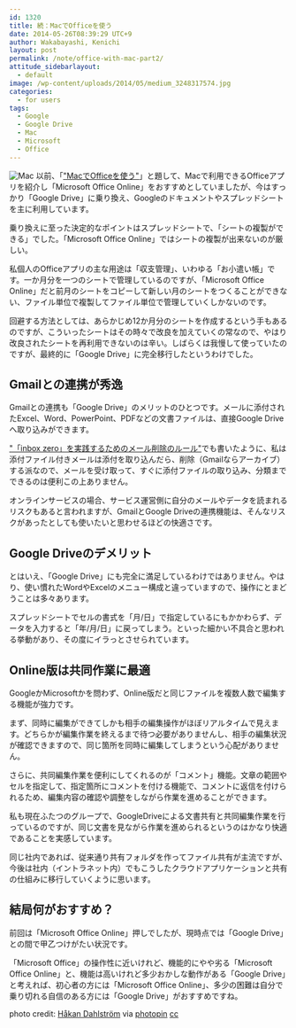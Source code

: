 ```yaml
---
id: 1320
title: 続：MacでOfficeを使う
date: 2014-05-26T08:39:29 UTC+9
author: Wakabayashi, Kenichi
layout: post
permalink: /note/office-with-mac-part2/
attitude_sidebarlayout:
  - default
image: /wp-content/uploads/2014/05/medium_3248317574.jpg
categories:
  - for users
tags:
  - Google
  - Google Drive
  - Mac
  - Microsoft
  - Office
---
```

![Mac](/assets/images/2014/05/medium_3248317574-300x199.jpg)
以前、「["MacでOfficeを使う"](/office-with-mac/)」と題して、Macで利用できるOfficeアプリを紹介し「Microsoft Office Online」をおすすめとしていましたが、今はすっかり「Google Drive」に乗り換え、Googleのドキュメントやスプレッドシートを主に利用しています。

乗り換えに至った決定的なポイントはスプレッドシートで、「シートの複製ができる」でした。「Microsoft Office Online」ではシートの複製が出来ないのが厳しい。

私個人のOfficeアプリの主な用途は「収支管理」、いわゆる「お小遣い帳」です。一か月分を一つのシートで管理しているのですが、「Microsoft Office Online」だと前月のシートをコピーして新しい月のシートをつくることができない、ファイル単位で複製してファイル単位で管理していくしかないのです。

回避する方法としては、あらかじめ12か月分のシートを作成するという手もあるのですが、こういったシートはその時々で改良を加えていくの常なので、やはり改良されたシートを再利用できないのは辛い。しばらくは我慢して使っていたのですが、最終的に「Google Drive」に完全移行したというわけでした。


## Gmailとの連携が秀逸
Gmailとの連携も「Google Drive」のメリットのひとつです。メールに添付されたExcel、Word、PowerPoint、PDFなどの文書ファイルは、直接Google Driveへ取り込みができます。

["「inbox zero」を実践するためのメール削除のルール"](/inbox-zero-management/)でも書いたように、私は添付ファイル付きメールは添付を取り込んだら、削除（Gmailならアーカイブ）する派なので、メールを受け取って、すぐに添付ファイルの取り込み、分類までできるのは便利この上ありません。


オンラインサービスの場合、サービス運営側に自分のメールやデータを読まれるリスクもあると言われますが、GmailとGoogle Driveの連携機能は、そんなリスクがあったとしても使いたいと思わせるほどの快適さです。


## Google Driveのデメリット
とはいえ、「Google Drive」にも完全に満足しているわけではありません。やはり、使い慣れたWordやExcelのメニュー構成と違っていますので、操作にとまどうことは多々あります。

スプレッドシートでセルの書式を「月/日」で指定しているにもかかわらず、データを入力すると「年/月/日」に戻ってしまう。といった細かい不具合と思われる挙動があり、その度にイラっとさせられています。


## Online版は共同作業に最適
GoogleかMicrosoftかを問わず、Online版だと同じファイルを複数人数で編集する機能が強力です。

まず、同時に編集ができてしかも相手の編集操作がほぼリアルタイムで見えます。どちらかが編集作業を終えるまで待つ必要がありませんし、相手の編集状況が確認できますので、同じ箇所を同時に編集してしまうという心配がありません。

さらに、共同編集作業を便利にしてくれるのが「コメント」機能。文章の範囲やセルを指定して、指定箇所にコメントを付ける機能で、コメントに返信を付けられるため、編集内容の確認や調整をしながら作業を進めることができます。

私も現在ふたつのグループで、GoogleDriveによる文書共有と共同編集作業を行っているのですが、同じ文書を見ながら作業を進められるというのはかなり快適であることを実感しています。

同じ社内であれば、従来通り共有フォルダを作ってファイル共有が主流ですが、今後は社内（イントラネット内）でもこうしたクラウドアプリケーションと共有の仕組みに移行していくように思います。

## 結局何がおすすめ？
前回は「Microsoft Office Online」押しでしたが、現時点では「Google Drive」との間で甲乙つけがたい状況です。

「Microsoft Office」の操作性に近いけれど、機能的にやや劣る「Microsoft Office Online」と、機能は高いけれど多少おかしな動作がある「Google Drive」と考えれば、初心者の方には「Microsoft Office Online」、多少の困難は自分で乗り切れる自信のある方には「Google Drive」がおすすめですね。

photo credit: [Håkan Dahlström](http://www.flickr.com/photos/dahlstroms/3248317574/) via [photopin](http://photopin.com) [cc](http://creativecommons.org/licenses/by/2.0/)
